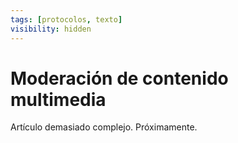 ```yaml
---
tags: [protocolos, texto]
visibility: hidden
---
```

# Moderación de contenido multimedia

Artículo demasiado complejo. Próximamente.